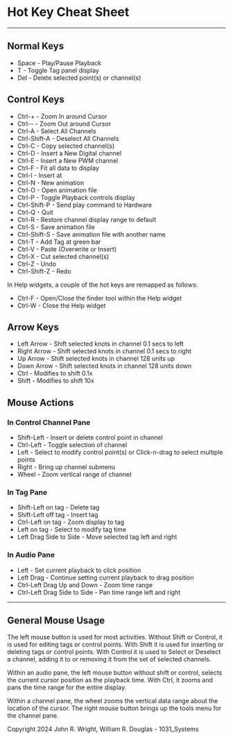 <!-- john Fri Jun 27 07:35:16 PDT 2024 -->
<!-- This software is made available for use under the GNU General Public License (GPL). -->
<!-- A copy of this license is available within the repository for this software and is -->
<!-- included herein by reference. -->

# Hot Key Cheat Sheet
---
## Normal Keys
- Space - Play/Pause Playback
- T - Toggle Tag panel display
- Del - Delete selected point(s) or channel(s)

## Control Keys
- Ctrl-+ - Zoom In around Cursor
- Ctrl-- - Zoom Out around Cursor
- Ctrl-A - Select All Channels
- Ctrl-Shift-A - Deselect All Channels
- Ctrl-C - Copy selected channel(s)
- Ctrl-D - Insert a New Digital channel
- Ctrl-E - Insert a New PWM channel
- Ctrl-F - Fit all data to display
- Ctrl-I - Insert at
- Ctrl-N - New animation
- Ctrl-O - Open animation file
- Ctrl-P - Toggle Playback controls display
- Ctrl-Shift-P - Send play command to Hardware
- Ctrl-Q - Quit
- Ctrl-R - Restore channel display range to default
- Ctrl-S - Save animation file
- Ctrl-Shift-S - Save animation file with another name
- Ctrl-T - Add Tag at green bar
- Ctrl-V - Paste (Overwrite or Insert)
- Ctrl-X - Cut selected channel(s)
- Ctrl-Z - Undo
- Ctrl-Shift-Z - Redo

In Help widgets, a couple of the hot keys are remapped as follows:
- Ctrl-F - Open/Close the finder tool within the Help widget
- Ctrl-W - Close the Help widget

## Arrow Keys
- Left Arrow - Shift selected knots in channel 0.1 secs to left
- Right Arrow - Shift selected knots in channel 0.1 secs to right
- Up Arrow - Shift selected knots in channel 128 units up
- Down Arrow - Shift selected knots in channel 128 units down
- Ctrl - Modifies to shift 0.1x
- Shift - Modifies to shift 10x

## Mouse Actions
### In Control Channel Pane
- Shift-Left - Insert or delete control point in channel
- Ctrl-Left - Toggle selection of channel
- Left - Select to modify control point(s) or Click-n-drag to select multiple points
- Right - Bring up channel submenu
- Wheel - Zoom vertical range of channel

### In Tag Pane
- Shift-Left on tag - Delete tag
- Shift-Left off tag - Insert tag
- Ctrl-Left on tag - Zoom display to tag
- Left on tag - Select to modify tag time
- Left Drag Side to Side - Move selected tag left and right

### In Audio Pane
- Left - Set current playback to click position
- Left Drag - Continue setting current playback to drag position
- Ctrl-Left Drag Up and Down - Zoom time range
- Ctrl-Left Drag Side to Side - Pan time range left and right

---
## General Mouse Usage
The left mouse button is used for most activities.  Without Shift or
Control, it is used for editing tags or control points.  With Shift
it is used for inserting or deleting tags or control points.  With
Control it is used to Select or Deselect a channel, adding it to or
removing it from the set of selected channels.

Within an audio pane, the left mouse button without shift or 
control, selects the current cursor position as the playback time.
With Ctrl, it zooms and pans the time range for the entire display.

Within a channel pane, the wheel zooms the vertical data range about
the location of the cursor.  The right mouse button brings up the
tools menu for the channel pane.

Copyright 2024 John R. Wright, William R. Douglas - 1031_Systems
